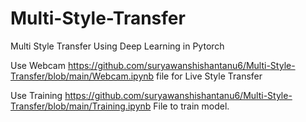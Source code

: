 # Multi-Style-Transfer
Multi Style Transfer Using Deep Learning in Pytorch

Use Webcam https://github.com/suryawanshishantanu6/Multi-Style-Transfer/blob/main/Webcam.ipynb file for Live Style Transfer

Use Training https://github.com/suryawanshishantanu6/Multi-Style-Transfer/blob/main/Training.ipynb File to train model.
